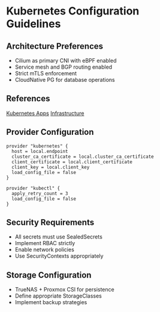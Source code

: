 # Kubernetes Configuration Guidelines

## Architecture Preferences

- Cilium as primary CNI with eBPF enabled
- Service mesh and BGP routing enabled
- Strict mTLS enforcement
- CloudNative PG for database operations

## References

[Kubernetes Apps](../../k8s/apps/README.md) [Infrastructure](../../k8s/infra/README.md)

## Provider Configuration

```hcl
provider "kubernetes" {
  host = local.endpoint
  cluster_ca_certificate = local.cluster_ca_certificate
  client_certificate = local.client_certificate
  client_key = local.client_key
  load_config_file = false
}

provider "kubectl" {
  apply_retry_count = 3
  load_config_file = false
}
```

## Security Requirements

- All secrets must use SealedSecrets
- Implement RBAC strictly
- Enable network policies
- Use SecurityContexts appropriately

## Storage Configuration

- TrueNAS + Proxmox CSI for persistence
- Define appropriate StorageClasses
- Implement backup strategies
